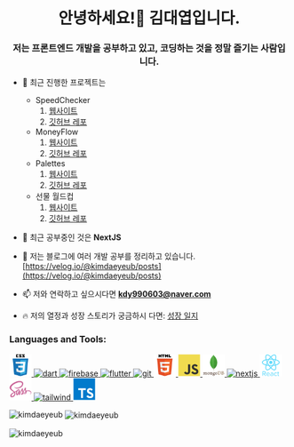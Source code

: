 <h1 align="center">안녕하세요!👋 김대엽입니다.</h1>
<h3 align="center">저는 프론트엔드 개발을 공부하고 있고, 코딩하는 것을 정말 즐기는 사람입니다.</h3>

- 🔭 최근 진행한 프로젝트는

  - SpeedChecker
    1. [웹사이트](https://speedcheckerkr.vercel.app/accuracy)
    2. [깃허브 레포](https://github.com/kimdaeyeub/speedchecker)
  - MoneyFlow
    1. [웹사이트](https://getmoneyflow.vercel.app/)
    2. [깃허브 레포](https://github.com/kimdaeyeub/MoneyFlow)
  - Palettes
    1. [웹사이트](https://palettes-pi.vercel.app/)
    2. [깃허브 레포](https://github.com/kimdaeyeub/color-palette)
  - 선물 월드컵
    1. [웹사이트](https://giftworldcup-aba89.web.app)
    2. [깃허브 레포](https://github.com/kimdaeyeub/worldcup)

- 🌱 최근 공부중인 것은 **NextJS**

- 📝 저는 블로그에 여러 개발 공부를 정리하고 있습니다. [https://velog.io/@kimdaeyeub/posts](https://velog.io/@kimdaeyeub/posts)

- 📫 저와 연락하고 싶으시다면 **kdy990603@naver.com**

- 🔥 저의 열정과 성장 스토리가 궁금하시 다면: [성장 일지](https://nifty-fact-944.notion.site/Portfolio-17445b3bfbcf80a5b30efc576ed73332)
<p align="left">
</p>

<h3 align="left">Languages and Tools:</h3>
<p align="left"> <a href="https://www.w3schools.com/css/" target="_blank" rel="noreferrer"> <img src="https://raw.githubusercontent.com/devicons/devicon/master/icons/css3/css3-original-wordmark.svg" alt="css3" width="40" height="40"/> </a> <a href="https://dart.dev" target="_blank" rel="noreferrer"> <img src="https://www.vectorlogo.zone/logos/dartlang/dartlang-icon.svg" alt="dart" width="40" height="40"/> </a> <a href="https://firebase.google.com/" target="_blank" rel="noreferrer"> <img src="https://www.vectorlogo.zone/logos/firebase/firebase-icon.svg" alt="firebase" width="40" height="40"/> </a> <a href="https://flutter.dev" target="_blank" rel="noreferrer"> <img src="https://www.vectorlogo.zone/logos/flutterio/flutterio-icon.svg" alt="flutter" width="40" height="40"/> </a> <a href="https://git-scm.com/" target="_blank" rel="noreferrer"> <img src="https://www.vectorlogo.zone/logos/git-scm/git-scm-icon.svg" alt="git" width="40" height="40"/> </a> <a href="https://www.w3.org/html/" target="_blank" rel="noreferrer"> <img src="https://raw.githubusercontent.com/devicons/devicon/master/icons/html5/html5-original-wordmark.svg" alt="html5" width="40" height="40"/> </a> <a href="https://developer.mozilla.org/en-US/docs/Web/JavaScript" target="_blank" rel="noreferrer"> <img src="https://raw.githubusercontent.com/devicons/devicon/master/icons/javascript/javascript-original.svg" alt="javascript" width="40" height="40"/> </a> <a href="https://www.mongodb.com/" target="_blank" rel="noreferrer"> <img src="https://raw.githubusercontent.com/devicons/devicon/master/icons/mongodb/mongodb-original-wordmark.svg" alt="mongodb" width="40" height="40"/> </a> <a href="https://nextjs.org/" target="_blank" rel="noreferrer"> <img src="https://cdn.worldvectorlogo.com/logos/nextjs-2.svg" alt="nextjs" width="40" height="40"/> </a> <a href="https://reactjs.org/" target="_blank" rel="noreferrer"> <img src="https://raw.githubusercontent.com/devicons/devicon/master/icons/react/react-original-wordmark.svg" alt="react" width="40" height="40"/> </a> <a href="https://sass-lang.com" target="_blank" rel="noreferrer"> <img src="https://raw.githubusercontent.com/devicons/devicon/master/icons/sass/sass-original.svg" alt="sass" width="40" height="40"/> </a> <a href="https://tailwindcss.com/" target="_blank" rel="noreferrer"> <img src="https://www.vectorlogo.zone/logos/tailwindcss/tailwindcss-icon.svg" alt="tailwind" width="40" height="40"/> </a> <a href="https://www.typescriptlang.org/" target="_blank" rel="noreferrer"> <img src="https://raw.githubusercontent.com/devicons/devicon/master/icons/typescript/typescript-original.svg" alt="typescript" width="40" height="40"/> </a> </p>

<p><img align="left" src="https://github-readme-stats.vercel.app/api/top-langs?username=kimdaeyeub&show_icons=true&locale=en&layout=compact" alt="kimdaeyeub" /></p>

<p>&nbsp;<img align="center" src="https://github-readme-stats.vercel.app/api?username=kimdaeyeub&show_icons=true&locale=en" alt="kimdaeyeub" /></p>

<p><img align="center" src="https://github-readme-streak-stats.herokuapp.com/?user=kimdaeyeub&" alt="kimdaeyeub" /></p>

